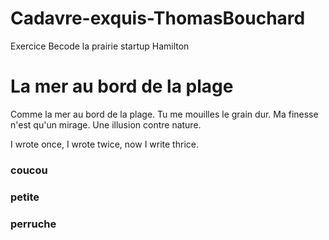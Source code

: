 # Cadavre-exquis-ThomasBouchard
Exercice Becode la prairie startup Hamilton

# **La mer au bord de la plage**

Comme la mer au bord de la plage. Tu me mouilles le grain dur. 
Ma finesse n'est qu'un mirage. Une illusion contre nature.

I wrote once, I wrote twice, now I write thrice.

### coucou
### petite
### perruche
